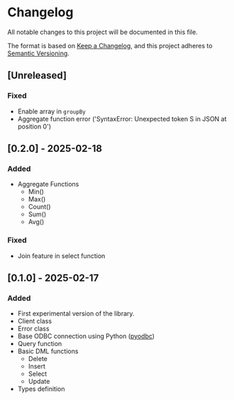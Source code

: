 # Changelog

All notable changes to this project will be documented in this file.

The format is based on [Keep a Changelog](https://keepachangelog.com/en/1.1.0/),
and this project adheres to [Semantic Versioning](https://semver.org/spec/v2.0.0.html).

## [Unreleased]
### Fixed

- Enable array in `groupBy`
- Aggregate function error ('SyntaxError: Unexpected token S in JSON at position 0')

## [0.2.0] - 2025-02-18
### Added

- Aggregate Functions
  - Min()
  - Max()
  - Count()
  - Sum()
  - Avg()

### Fixed

- Join feature in select function

## [0.1.0] - 2025-02-17
### Added

- First experimental version of the library.
- Client class
- Error class
- Base ODBC connection using Python ([pyodbc](https://github.com/mkleehammer/pyodbc))
- Query function
- Basic DML functions
  - Delete
  - Insert
  - Select
  - Update
- Types definition
